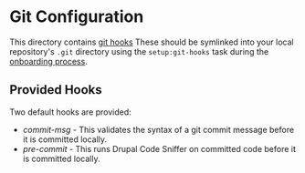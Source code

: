 # Git Configuration

This directory contains 
[git hooks](https://git-scm.com/book/en/v2/Customizing-Git-Git-Hooks) 
These should be symlinked into your local repository's `.git` directory using 
the `setup:git-hooks` task during the 
[onboarding process](../../readme/onboarding.md). 

## Provided Hooks

Two default hooks are provided:

* _commit-msg_ - This validates the syntax of a git commit message before it is committed locally.
* _pre-commit_ - This runs Drupal Code Sniffer on committed code before it is committed locally.
